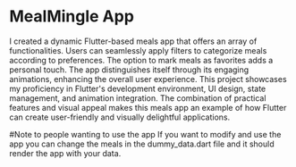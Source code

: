 # MealMingle App

I created a dynamic Flutter-based meals app that offers an array of functionalities. 
Users can seamlessly apply filters to categorize meals according to preferences. 
The option to mark meals as favorites adds a personal touch. 
The app distinguishes itself through its engaging animations, enhancing the overall user experience. 
This project showcases my proficiency in Flutter's development environment, UI design, state management, and animation integration. 
The combination of practical features and visual appeal makes this meals app an example of how Flutter can create user-friendly and visually delightful applications.

#Note to people wanting to use the app
If you want to modify and use the app you can change the meals in the dummy_data.dart file and it should render the app with your data.
